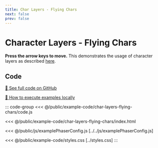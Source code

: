 ```yaml
---
title: Char Layers - Flying Chars
next: false
prev: false
---
```


<script setup>
import ExampleFrame from '../../components/ExampleFrame.vue';
</script>

# Character Layers - Flying Chars

**Press the arrow keys to move.** This demonstrates the usage of character layers as described [here](../../p/character-layers/index.html).

<ExampleFrame :src="'../../example-code/char-layers-flying-chars/index.html'" />

## Code

[:link: See full code on GitHub](https://github.com/Annoraaq/grid-engine/tree/master/docs/public/example-code/char-layers-flying-chars)

[:open_book: How to execute examples locally](https://annoraaq.github.io/grid-engine/usage/execute-examples-locally/index.html)

::: code-group
<<< @/public/example-code/char-layers-flying-chars/code.js

<<< @/public/example-code/char-layers-flying-chars/index.html

<<< @/public/js/examplePhaserConfig.js [../../js/examplePhaserConfig.js]

<<< @/public/example-code/styles.css [../styles.css]
:::
